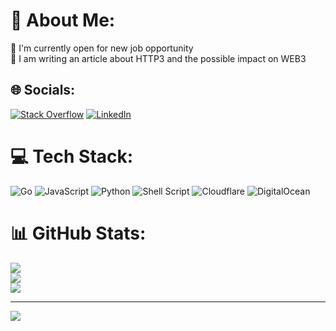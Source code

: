 # 💫 About Me:
👀 I'm currently open for new job opportunity<br>🐳 I am writing an article about HTTP3 and the possible impact on WEB3


## 🌐 Socials:
[![Stack Overflow](https://img.shields.io/badge/-Stackoverflow-FE7A16?logo=stack-overflow&logoColor=white)](https://stackoverflow.com/users/12007181)  [![LinkedIn](https://img.shields.io/badge/LinkedIn-%230077B5.svg?logo=linkedin&logoColor=white)](https://linkedin.com/in/akhmaos)

# 💻 Tech Stack:
![Go](https://img.shields.io/badge/go-%2300ADD8.svg?style=for-the-badge&logo=go&logoColor=white) ![JavaScript](https://img.shields.io/badge/javascript-%23323330.svg?style=for-the-badge&logo=javascript&logoColor=%23F7DF1E) ![Python](https://img.shields.io/badge/python-3670A0?style=for-the-badge&logo=python&logoColor=ffdd54) ![Shell Script](https://img.shields.io/badge/shell_script-%23121011.svg?style=for-the-badge&logo=gnu-bash&logoColor=white) ![Cloudflare](https://img.shields.io/badge/Cloudflare-F38020?style=for-the-badge&logo=Cloudflare&logoColor=white) ![DigitalOcean](https://img.shields.io/badge/DigitalOcean-%230167ff.svg?style=for-the-badge&logo=digitalOcean&logoColor=white) 
# 📊 GitHub Stats:
![](https://github-readme-stats.vercel.app/api?username=akhmaos&theme=dark&hide_border=false&include_all_commits=false&count_private=false)<br/>
![](https://github-readme-streak-stats.herokuapp.com/?user=akhmaos&theme=dark&hide_border=false)<br/>
![](https://github-readme-stats.vercel.app/api/top-langs/?username=akhmaos&theme=dark&hide_border=false&include_all_commits=false&count_private=false&layout=compact)

---
[![](https://visitcount.itsvg.in/api?id=akhmaos&icon=0&color=0)](https://visitcount.itsvg.in)

<!-- Proudly created with GPRM ( https://gprm.itsvg.in ) -->

